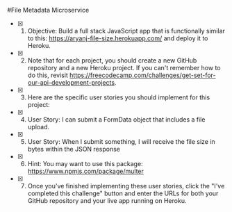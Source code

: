 #File Metadata Microservice

- [x] 1. Objective: Build a full stack JavaScript app that is functionally similar to this: https://aryanj-file-size.herokuapp.com/ and deploy it to Heroku.

- [x] 2. Note that for each project, you should create a new GitHub repository and a new Heroku project. If you can't remember how to do this, revisit https://freecodecamp.com/challenges/get-set-for-our-api-development-projects.

- [x] 3. Here are the specific user stories you should implement for this project:

- [x] 4. User Story: I can submit a FormData object that includes a file upload.

- [x] 5. User Story: When I submit something, I will receive the file size in bytes within the JSON response

- [x] 6. Hint: You may want to use this package: https://www.npmjs.com/package/multer

- [x] 7. Once you've finished implementing these user stories, click the "I've completed this challenge" button and enter the URLs for both your GitHub repository and your live app running on Heroku.
